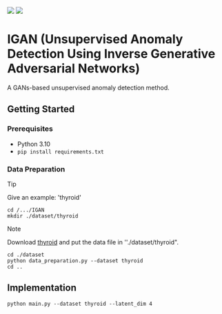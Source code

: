 ![](https://img.shields.io/badge/-Python-3776AB?style=flat&logo=Python&logoColor=ffffff)
![](https://img.shields.io/github/license/xiaofeng-github/IGAN.svg?logo=github)


# IGAN (Unsupervised Anomaly Detection Using Inverse Generative Adversarial Networks)
A GANs-based unsupervised anomaly detection method.

## Getting Started
### Prerequisites
- Python 3.10
- `pip install requirements.txt`

### Data Preparation

> [!Tip]
> Give an example: 'thyroid'
```
cd /.../IGAN
mkdir ./dataset/thyroid
```

> [!NOTE]
> Download [thyroid](https://odds.cs.stonybrook.edu/thyroid-disease-dataset/) and put the data file in ''./dataset/thyroid".

```
cd ./dataset
python data_preparation.py --dataset thyroid
cd ..
```

## Implementation

```
python main.py --dataset thyroid --latent_dim 4
```




